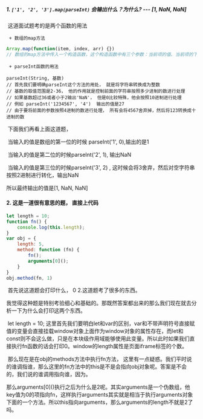 ##### 1.  `['1', '2', '3'].map(parseInt)` 会输出什么？为什么? --- [1, NaN, NaN]

​	这道面试题考的是两个函数的用法

	 + 数组的map方法

```javascript
Array.map(function(item, index, arr) {})
// 数组的map方法中传入一个构造函数，这个构造函数中有三个参数：当前项的值、当前项的下标、当前数组
```



	 + parseInt函数的用法

```
parseInt(String, 基数)
// 首先我们要明确parseInt这个方法的用处， 就是将字符串转换成为整数
// 基数的取值范围是2-36， 他的作用就是控制前面的字符串按照多少进制的数进行处理
// 如果基数超过36或者小于2输出'NaN'， 但是0比较特殊，他会按照10进制进行处理
// 例如 parseInt('1234567', '4')  输出的值是27
// 由于要将前面的参数按照4进制的数进行处理， 所有会将4567舍弃掉，然后将123转换成十进制的数
```

​	下面我们再看上面这道题，

​	当输入的值是数组的第一位的时候 parseInt('1', 0),输出的是1

​	当输入的值是第二位的时候parseInt('2', 1), 输出NaN

​	当输入的值是第三位的时候parseInt('3', 2) , 这时候会将3舍弃，然后对空字符串按照2进制进行转化，输出NaN

所以最终输出的值是[1, NaN, NaN]

#### 2. 这是一道很有意思的题， 直接上代码

```javascript
let length = 10;
function fn() {
    console.log(this.length);
}
var obj = {
    length: 5,
    method: function (fn) {
        fn();
        arguments[0]();
    }
}
obj.method(fn, 1)
```

​	首先说这道题会打印什么， 0 2.这道题考了很多的东西。

​	我觉得这种题是特别考验细心和基础的。那既然答案都出来的那么我们现在就去分析一下为什么会打印这两个东西。

​	let length = 10; 这里首先我们要明白let和var的区别，var和不带声明符号直接赋值的变量会直接挂载window对象上面作为window对象的属性存在，而let和const则不会这么做，只是在本块级作用域能够使用此变量。所以此时如果我们直接执行fn函数的话会打印0。window的length属性是页面iframe标签的个数。

​	那么现在是在obj的methods方法中执行fn方法， 这里有一点疑惑。我们平时说的谁调指谁，那么这里的fn方法中的this是不是会指向obj对象呢。答案是不会的，我们说的谁调用指向谁，因为。

​	那么arguments\[0]()执行之后为什么是2呢。其实arguments是一个伪数组，他key值为0的项指向fn，这样执行arguments其实就是相当于执行arguments对象下面的一个方法。所以this指向arguments，那么arguments的length不就是2了吗。



​	

